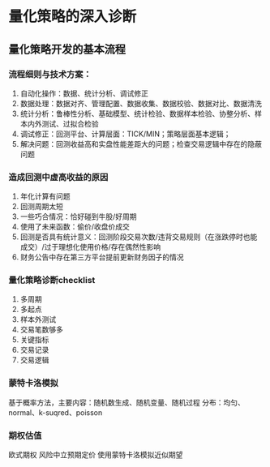 # 量化策略的深入诊断
## 量化策略开发的基本流程
### 流程细则与技术方案：
1. 自动化操作：数据、统计分析、调试修正
2. 数据处理：数据对齐、管理配置、数据收集、数据校验、数据对比、数据清洗
3. 统计分析：鲁棒性分析、基础模型、统计检验、数据样本检验、协整分析、样本内外测试、过拟合检验
4. 调试修正：回测平台、计算层面：TICK/MIN；策略层面基本逻辑；
5. 解决问题：回测收益高和实盘性能差距大的问题；检查交易逻辑中存在的隐蔽问题

### 造成回测中虚高收益的原因
1. 年化计算有问题
2. 回测周期太短
3. 一些巧合情况：恰好碰到牛股/好周期
4. 使用了未来函数：偷价/收盘价成交
5. 回测是否具有统计意义：回测阶段交易次数/违背交易规则（在涨跌停时也能成交）/过于理想化使用价格/存在偶然性影响
6. 财务公告中存在第三方平台提前更新财务因子的情况

### 量化策略诊断checklist
1. 多周期
2. 多起点
3. 样本外测试
4. 交易笔数够多
5. 关键指标
6. 交易记录
7. 交易逻辑

### 蒙特卡洛模拟
基于概率方法，主要内容：随机数生成、随机变量、随机过程
分布：均匀、normal、k-suqred、poisson

### 期权估值
欧式期权
风险中立预期定价
使用蒙特卡洛模拟近似期望